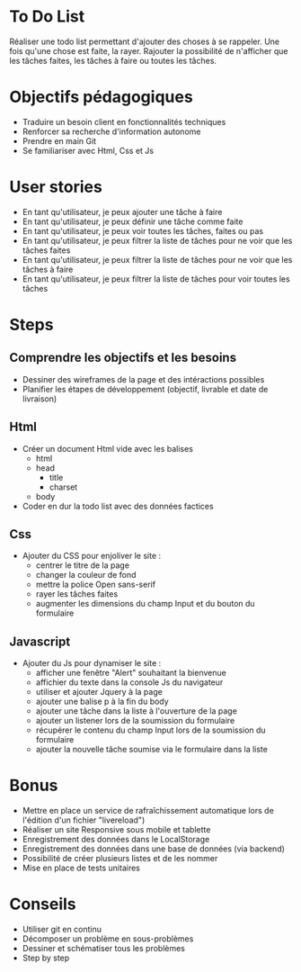 # To Do List
Réaliser une todo list permettant d'ajouter des choses à se rappeler. Une fois qu'une chose est faite, la rayer. Rajouter la possibilité de n'afficher que les tâches faites, les tâches à faire ou toutes les tâches.

# Objectifs pédagogiques
* Traduire un besoin client en fonctionnalités techniques
* Renforcer sa recherche d'information autonome
* Prendre en main Git
* Se familiariser avec Html, Css et Js


# User stories
* En tant qu'utilisateur, je peux ajouter une tâche à faire
* En tant qu'utilisateur, je peux définir une tâche comme faite
* En tant qu'utilisateur, je peux voir toutes les tâches, faites ou pas
* En tant qu'utilisateur, je peux filtrer la liste de tâches pour ne voir que les tâches faites
* En tant qu'utilisateur, je peux filtrer la liste de tâches pour ne voir que les tâches à faire
* En tant qu'utilisateur, je peux filtrer la liste de tâches pour voir toutes les tâches


# Steps
## Comprendre les objectifs et les besoins
* Dessiner des wireframes de la page et des intéractions possibles
* Planifier les étapes de développement (objectif, livrable et date de livraison)

## Html
* Créer un document Html vide avec les balises
	* html
	* head
		* title
		* charset
	* body
* Coder en dur la todo list avec des données factices

## Css
* Ajouter du CSS pour enjoliver le site :
	* centrer le titre de la page
	* changer la couleur de fond
	* mettre la police Open sans-serif
	* rayer les tâches faites
	* augmenter les dimensions du champ Input et du bouton du formulaire

## Javascript
* Ajouter du Js pour dynamiser le site : 
	* afficher une fenêtre "Alert" souhaitant la bienvenue
	* affichier du texte dans la console Js du navigateur
	* utiliser et ajouter Jquery à la page
	* ajouter une balise p à la fin du body
	* ajouter une tâche dans la liste à l'ouverture de la page
	* ajouter un listener lors de la soumission du formulaire
	* récupérer le contenu du champ Input lors de la soumission du formulaire
	* ajouter la nouvelle tâche soumise via le formulaire dans la liste


# Bonus 
* Mettre en place un service de rafraîchissement automatique lors de l'édition d'un fichier "livereload")
* Réaliser un site Responsive sous mobile et tablette
* Enregistrement des données dans le LocalStorage
* Enregistrement des données dans une base de données (via backend)
* Possibilité de créer plusieurs listes et de les nommer
* Mise en place de tests unitaires


# Conseils
* Utiliser git en continu
* Décomposer un problème en sous-problèmes
* Dessiner et schématiser tous les problèmes
* Step by step
